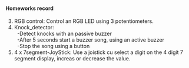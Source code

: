 #### Homeworks record

3. RGB control: Control an RGB LED using 3 potentiometers.
4. Knock_detector: 	<br>
&nbsp;&nbsp;-Detect knocks with an passive buzzer  
&nbsp;&nbsp;-After 5 seconds start a buzzer song, using an active buzzer<br/>
&nbsp;&nbsp;-Stop the song using a button
5. 4 x 7segment-JoyStick: Use a joistick cu select a digit on the 4 digit 7 segment display,
increas or decrease the value.
